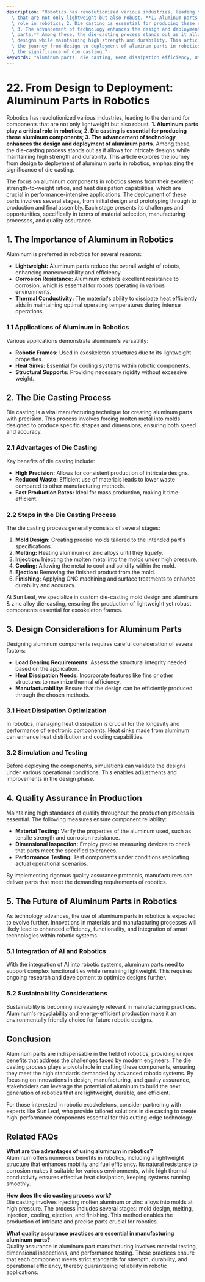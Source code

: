 ```yaml
---
description: "Robotics has revolutionized various industries, leading to the demand for components\
  \ that are not only lightweight but also robust. **1. Aluminum parts play a critical\
  \ role in robotics; 2. Die casting is essential for producing these aluminum components;\
  \ 3. The advancement of technology enhances the design and deployment of aluminum\
  \ parts.** Among these, the die-casting process stands out as it allows for intricate\
  \ designs while maintaining high strength and durability. This article explores\
  \ the journey from design to deployment of aluminum parts in robotics, emphasizing\
  \ the significance of die casting."
keywords: "aluminum parts, die casting, Heat dissipation efficiency, Die casting process"
---
```

# 22. From Design to Deployment: Aluminum Parts in Robotics  

Robotics has revolutionized various industries, leading to the demand for components that are not only lightweight but also robust. **1. Aluminum parts play a critical role in robotics; 2. Die casting is essential for producing these aluminum components; 3. The advancement of technology enhances the design and deployment of aluminum parts.** Among these, the die-casting process stands out as it allows for intricate designs while maintaining high strength and durability. This article explores the journey from design to deployment of aluminum parts in robotics, emphasizing the significance of die casting.

The focus on aluminum components in robotics stems from their excellent strength-to-weight ratios, and heat dissipation capabilities, which are crucial in performance-intensive applications. The deployment of these parts involves several stages, from initial design and prototyping through to production and final assembly. Each stage presents its challenges and opportunities, specifically in terms of material selection, manufacturing processes, and quality assurance.

## 1. The Importance of Aluminum in Robotics

Aluminum is preferred in robotics for several reasons:

- **Lightweight:** Aluminum parts reduce the overall weight of robots, enhancing maneuverability and efficiency.
- **Corrosion Resistance:** Aluminum exhibits excellent resistance to corrosion, which is essential for robots operating in various environments.
- **Thermal Conductivity:** The material's ability to dissipate heat efficiently aids in maintaining optimal operating temperatures during intense operations.

### 1.1 Applications of Aluminum in Robotics

Various applications demonstrate aluminum's versatility:

- **Robotic Frames:** Used in exoskeleton structures due to its lightweight properties.
- **Heat Sinks:** Essential for cooling systems within robotic components.
- **Structural Supports:** Providing necessary rigidity without excessive weight.

## 2. The Die Casting Process

Die casting is a vital manufacturing technique for creating aluminum parts with precision. This process involves forcing molten metal into molds designed to produce specific shapes and dimensions, ensuring both speed and accuracy.

### 2.1 Advantages of Die Casting

Key benefits of die casting include:

- **High Precision:** Allows for consistent production of intricate designs.
- **Reduced Waste:** Efficient use of materials leads to lower waste compared to other manufacturing methods.
- **Fast Production Rates:** Ideal for mass production, making it time-efficient.

### 2.2 Steps in the Die Casting Process

The die casting process generally consists of several stages:

1. **Mold Design:** Creating precise molds tailored to the intended part's specifications.
2. **Melting:** Heating aluminum or zinc alloys until they liquefy.
3. **Injection:** Injecting the molten metal into the molds under high pressure.
4. **Cooling:** Allowing the metal to cool and solidify within the mold.
5. **Ejection:** Removing the finished product from the mold.
6. **Finishing:** Applying CNC machining and surface treatments to enhance durability and accuracy.

At Sun Leaf, we specialize in custom die-casting mold design and aluminum & zinc alloy die-casting, ensuring the production of lightweight yet robust components essential for exoskeleton frames.

## 3. Design Considerations for Aluminum Parts

Designing aluminum components requires careful consideration of several factors:

- **Load Bearing Requirements:** Assess the structural integrity needed based on the application.
- **Heat Dissipation Needs:** Incorporate features like fins or other structures to maximize thermal efficiency.
- **Manufacturability:** Ensure that the design can be efficiently produced through the chosen methods.

### 3.1 Heat Dissipation Optimization

In robotics, managing heat dissipation is crucial for the longevity and performance of electronic components. Heat sinks made from aluminum can enhance heat distribution and cooling capabilities.

### 3.2 Simulation and Testing

Before deploying the components, simulations can validate the designs under various operational conditions. This enables adjustments and improvements in the design phase.

## 4. Quality Assurance in Production

Maintaining high standards of quality throughout the production process is essential. The following measures ensure component reliability:

- **Material Testing:** Verify the properties of the aluminum used, such as tensile strength and corrosion resistance.
- **Dimensional Inspection:** Employ precise measuring devices to check that parts meet the specified tolerances.
- **Performance Testing:** Test components under conditions replicating actual operational scenarios.

By implementing rigorous quality assurance protocols, manufacturers can deliver parts that meet the demanding requirements of robotics.

## 5. The Future of Aluminum Parts in Robotics

As technology advances, the use of aluminum parts in robotics is expected to evolve further. Innovations in materials and manufacturing processes will likely lead to enhanced efficiency, functionality, and integration of smart technologies within robotic systems. 

### 5.1 Integration of AI and Robotics

With the integration of AI into robotic systems, aluminum parts need to support complex functionalities while remaining lightweight. This requires ongoing research and development to optimize designs further.

### 5.2 Sustainability Considerations

Sustainability is becoming increasingly relevant in manufacturing practices. Aluminum's recyclability and energy-efficient production make it an environmentally friendly choice for future robotic designs.

## Conclusion

Aluminum parts are indispensable in the field of robotics, providing unique benefits that address the challenges faced by modern engineers. The die casting process plays a pivotal role in crafting these components, ensuring they meet the high standards demanded by advanced robotic systems. By focusing on innovations in design, manufacturing, and quality assurance, stakeholders can leverage the potential of aluminum to build the next generation of robotics that are lightweight, durable, and efficient.

For those interested in robotic exoskeletons, consider partnering with experts like Sun Leaf, who provide tailored solutions in die casting to create high-performance components essential for this cutting-edge technology.

## Related FAQs

**What are the advantages of using aluminum in robotics?**  
Aluminum offers numerous benefits in robotics, including a lightweight structure that enhances mobility and fuel efficiency. Its natural resistance to corrosion makes it suitable for various environments, while high thermal conductivity ensures effective heat dissipation, keeping systems running smoothly.

**How does the die casting process work?**  
Die casting involves injecting molten aluminum or zinc alloys into molds at high pressure. The process includes several stages: mold design, melting, injection, cooling, ejection, and finishing. This method enables the production of intricate and precise parts crucial for robotics.

**What quality assurance practices are essential in manufacturing aluminum parts?**  
Quality assurance in aluminum part manufacturing involves material testing, dimensional inspections, and performance testing. These practices ensure that each component meets strict standards for strength, durability, and operational efficiency, thereby guaranteeing reliability in robotic applications.
